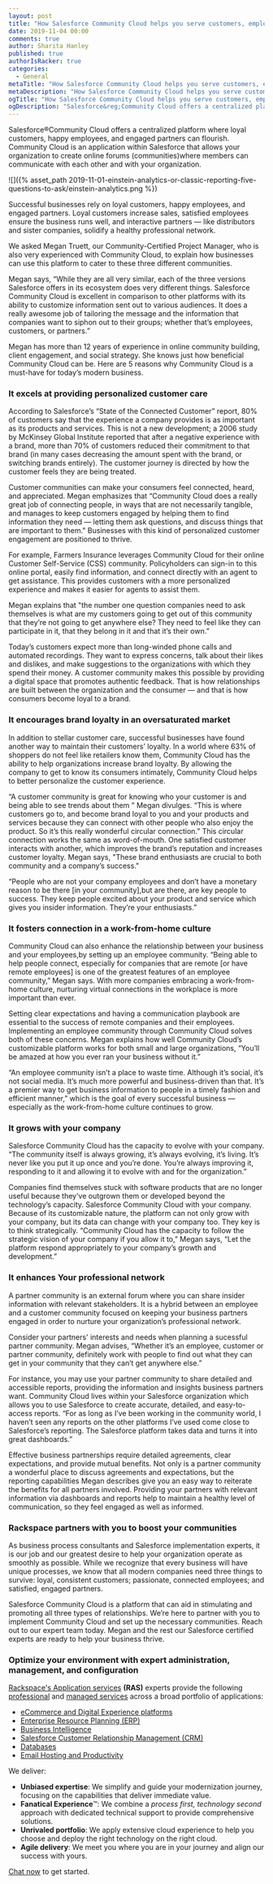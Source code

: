 ```yaml
---
layout: post
title: "How Salesforce Community Cloud helps you serve customers, employees, and partners"
date: 2019-11-04 00:00
comments: true
author: Sharita Hanley
published: true
authorIsRacker: true
categories:
  - General
metaTitle: "How Salesforce Community Cloud helps you serve customers, employees, and partners"
metaDescription: "How Salesforce Community Cloud helps you serve customers, employees, and partners."
ogTitle: "How Salesforce Community Cloud helps you serve customers, employees, and partners"
ogDescription: "Salesforce&reg;Community Cloud offers a centralized platform where loyal customers, happy employees, and engaged partners can flourish."
---
```


Salesforce&reg;Community Cloud offers a centralized platform where loyal customers, happy employees, and engaged partners can flourish. Community Cloud is an application within Salesforce that allows your organization to create online forums (communities)where members can communicate with each other and with your organization. 

<!-- more -->

![]({% asset_path 2019-11-01-einstein-analytics-or-classic-reporting-five-questions-to-ask/einstein-analytics.png %})

Successful businesses rely on loyal customers, happy employees, and engaged partners. Loyal customers increase sales, satisfied employees ensure the business runs well, and interactive partners &mdash; like distributors and sister companies, solidify a healthy professional network. 

We asked Megan Truett, our Community-Certified Project Manager, who is also very experienced with Community Cloud, to explain how businesses can use this platform to cater to these three different communities.

Megan says, “While they are all very similar, each of the three versions Salesforce offers in its ecosystem does very different things. Salesforce Community Cloud is excellent in comparison to other platforms with its ability to customize information sent out to various audiences. It does a really awesome job of tailoring the message and the information that companies want to siphon out to their groups; whether that’s employees, customers, or partners.” 

Megan has more than 12 years of experience in online community building, client engagement, and social strategy. She knows just how beneficial Community Cloud can be. Here are 5 reasons why Community Cloud is a must-have for today’s modern business. 

### It excels at providing personalized customer care

According to Salesforce’s “State of the Connected Customer” report, 80% of customers say that the experience a company provides is as important as its products and services. This is not a new development; a 2006 study by McKinsey Global Institute reported that after a negative experience with a brand, more than 70% of customers reduced their commitment to that brand (in many cases decreasing the amount spent with the brand, or switching brands entirely). The customer journey is directed by how the customer feels they are being treated.

Customer communities can make your consumers feel connected, heard, and appreciated. Megan emphasizes that “Community Cloud does a really great job of connecting people, in ways that are not necessarily tangible, and manages to keep customers engaged by helping them to find information they need &mdash; letting them ask questions, and discuss things that are important to them." Businesses with this kind of personalized customer engagement are positioned to thrive.

For example, Farmers Insurance leverages Community Cloud for their online Customer Self-Service (CSS) community. Policyholders can sign-in to this online portal, easily find information, and connect directly with an agent to get assistance. This provides customers with a more personalized experience and makes it easier for agents to assist them.

Megan explains that "the number one question companies need to ask themselves is what are my customers going to get out of this community that they’re not going to get anywhere else? They need to feel like they can participate in it, that they belong in it and that it’s their own.” 

Today’s customers expect more than long-winded phone calls and automated recordings. They want to express concerns, talk about their likes and dislikes, and make suggestions to the organizations with which they spend their money. A customer community makes this possible by providing a digital space that promotes authentic feedback. That is how relationships are built between the organization and the consumer &mdash; and that is how consumers become loyal to a brand. 

### It encourages brand loyalty in an oversaturated market

In addition to stellar customer care, successful businesses have found another way to maintain their customers’ loyalty. In a world where 63% of shoppers do not feel like retailers know them, Community Cloud has the ability to help organizations increase brand loyalty. By allowing the company to get to know its consumers intimately, Community Cloud helps to better personalize the customer experience. 

“A customer community is great for knowing who your customer is and being able to see trends about them ” Megan divulges. “This is where customers go to, and become brand loyal to you and your products and services because they can connect with other people who also enjoy the product. So it’s this really wonderful circular connection.” This circular connection works the same as word-of-mouth. One satisfied customer interacts with another, which improves the brand’s reputation and increases customer loyalty. Megan says, "These brand enthusiasts are crucial to both community and a company’s success." 

“People who are not your company employees and don’t have a monetary reason to be there [in your community],but are there, are key people to success. They keep people excited about your product and service which gives you insider information. They’re your enthusiasts.” 

### It fosters connection in a work-from-home culture

Community Cloud can also enhance the relationship between your business and your employees,by setting up an employee community. “Being able to help people connect, especially for companies that are remote [or have remote employees] is one of the greatest features of an employee community,” Megan says. With more companies embracing a work-from-home culture, nurturing virtual connections in the workplace is more important than ever. 

Setting clear expectations and having a communication playbook are essential to the success of remote companies and their employees. Implementing an employee community through Community Cloud solves both of these concerns. Megan explains how well Community Cloud’s customizable platform works for both small and large organizations, “You’ll be amazed at how you ever ran your business without it.” 

“An employee community isn’t a place to waste time. Although it’s social, it’s not social media. It’s much more powerful and business-driven than that. It’s a premier way to get business information to people in a timely fashion and efficient manner,” which is the goal of every successful business — especially as the work-from-home culture continues to grow. 

### It grows with your company

Salesforce Community Cloud has the capacity to evolve with your company. “The community itself is always growing, it’s always evolving, it’s living. It’s never like you put it up once and you’re done. You’re always improving it, responding to it and allowing it to evolve with and for the organization.” 

Companies find themselves stuck with software products that are no longer useful because they’ve outgrown them or developed beyond the technology’s capacity. Salesforce Community Cloud with your company. Because of its customizable nature, the platform can not only grow with your company, but its data can change with your company too. They key is to think strategically. “Community Cloud has the capacity to follow the strategic vision of your company if you allow it to,” Megan says, “Let the platform respond appropriately to your company’s growth and development.”

### It enhances Your professional network 

A partner community is an external forum where you can share insider information with relevant stakeholders. It is a hybrid between an employee and a customer community focused on keeping your business partners engaged in order to nurture your organization’s professional network.

Consider your partners' interests and needs when planning a sucessful partner community. Megan advises, “Whether it’s an employee, customer or partner community, definitely work with people to find out what they can get in your community that they can’t get anywhere else.” 

For instance, you may use your partner community to share detailed and accessible reports, providing the information and insights business partners want. Community Cloud lives within your Salesforce organization which allows you to use Salesforce to create accurate, detailed, and easy-to-access reports. “For as long as I’ve been working in the community world, I haven’t seen any reports on the other platforms I’ve used come close to Salesforce’s reporting. The Salesforce platform takes data and turns it into great dashboards.” 

Effective business partnerships require detailed agreements, clear expectations, and provide mutual benefits. Not only is a partner community a wonderful place to discuss agreements and expectations, but the reporting capabilities Megan describes give you an easy way to reiterate the benefits for all partners involved. Providing your partners with relevant information via dashboards and reports help to maintain a healthy level of communication, so they feel engaged as well as informed.

### Rackspace partners with you to boost your communities

As business process consultants and Salesforce implementation experts, it is our job and our greatest desire to help your organization operate as smoothly as possible. While we recognize that every business will  have unique processes, we know that all modern companies need three things to survive: loyal, consistent customers; passionate, connected employees; and satisfied, engaged partners. 

Salesforce Community Cloud is a platform that can aid in stimulating and promoting all three types of relationships. We’re here to partner with you to implement Community Cloud and set up the necessary communities. Reach out to our expert team today. Megan and the rest our Salesforce certified experts are ready to help your business thrive.


### Optimize your environment with expert administration, management, and configuration

[Rackspace's Application services](https://www.rackspace.com/application-management/managed-services)
**(RAS)** experts provide the following [professional](https://www.rackspace.com/application-management/professional-services)
and
[managed services](https://www.rackspace.com/application-management/managed-services) across
a broad portfolio of applications:

- [eCommerce and Digital Experience platforms](https://www.rackspace.com/ecommerce-digital-experience)
- [Enterprise Resource Planning (ERP)](https://www.rackspace.com/erp)
- [Business Intelligence](https://www.rackspace.com/business-intelligence)
- [Salesforce Customer Relationship Management (CRM)](https://www.rackspace.com/salesforce-managed-services)
- [Databases](https://www.rackspace.com/dba-services)
- [Email Hosting and Productivity](https://www.rackspace.com/email-hosting)

We deliver:

- **Unbiased expertise**: We simplify and guide your modernization journey,
focusing on the capabilities that deliver immediate value.
- **Fanatical Experience**&trade;: We combine a *process first, technology second*
approach with dedicated technical support to provide comprehensive solutions.
- **Unrivaled portfolio**: We apply extensive cloud experience to help you
choose and deploy the right technology on the right cloud.
- **Agile delivery**: We meet you where you are in your journey and align
our success with yours.

[Chat now](https://www.rackspace.com/#chat) to get started.
